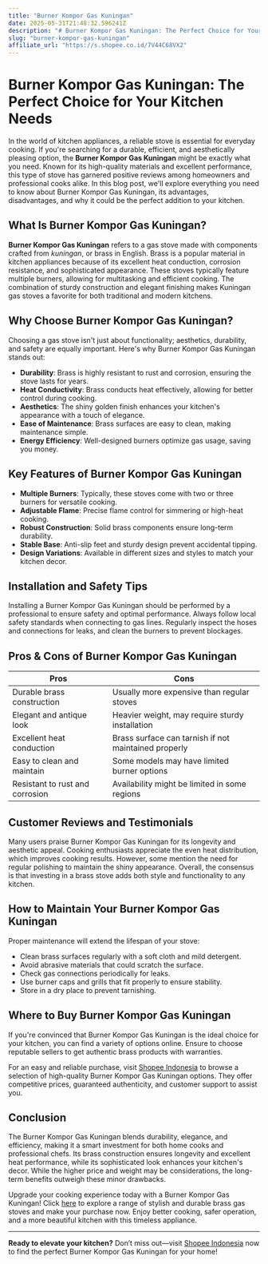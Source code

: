 ```yaml
---
title: "Burner Kompor Gas Kuningan"
date: 2025-05-31T21:48:32.596241Z
description: "# Burner Kompor Gas Kuningan: The Perfect Choice for Your Kitchen Needs..."
slug: "burner-kompor-gas-kuningan"
affiliate_url: "https://s.shopee.co.id/7V44C68VX2"
---
```

# Burner Kompor Gas Kuningan: The Perfect Choice for Your Kitchen Needs

In the world of kitchen appliances, a reliable stove is essential for everyday cooking. If you're searching for a durable, efficient, and aesthetically pleasing option, the **Burner Kompor Gas Kuningan** might be exactly what you need. Known for its high-quality materials and excellent performance, this type of stove has garnered positive reviews among homeowners and professional cooks alike. In this blog post, we'll explore everything you need to know about Burner Kompor Gas Kuningan, its advantages, disadvantages, and why it could be the perfect addition to your kitchen.

## What Is Burner Kompor Gas Kuningan?

**Burner Kompor Gas Kuningan** refers to a gas stove made with components crafted from *kuningan*, or brass in English. Brass is a popular material in kitchen appliances because of its excellent heat conduction, corrosion resistance, and sophisticated appearance. These stoves typically feature multiple burners, allowing for multitasking and efficient cooking. The combination of sturdy construction and elegant finishing makes Kuningan gas stoves a favorite for both traditional and modern kitchens.

## Why Choose Burner Kompor Gas Kuningan?

Choosing a gas stove isn't just about functionality; aesthetics, durability, and safety are equally important. Here's why Burner Kompor Gas Kuningan stands out:

- **Durability**: Brass is highly resistant to rust and corrosion, ensuring the stove lasts for years.
- **Heat Conductivity**: Brass conducts heat effectively, allowing for better control during cooking.
- **Aesthetics**: The shiny golden finish enhances your kitchen's appearance with a touch of elegance.
- **Ease of Maintenance**: Brass surfaces are easy to clean, making maintenance simple.
- **Energy Efficiency**: Well-designed burners optimize gas usage, saving you money.

## Key Features of Burner Kompor Gas Kuningan

- **Multiple Burners**: Typically, these stoves come with two or three burners for versatile cooking.
- **Adjustable Flame**: Precise flame control for simmering or high-heat cooking.
- **Robust Construction**: Solid brass components ensure long-term durability.
- **Stable Base**: Anti-slip feet and sturdy design prevent accidental tipping.
- **Design Variations**: Available in different sizes and styles to match your kitchen decor.

## Installation and Safety Tips

Installing a Burner Kompor Gas Kuningan should be performed by a professional to ensure safety and optimal performance. Always follow local safety standards when connecting to gas lines. Regularly inspect the hoses and connections for leaks, and clean the burners to prevent blockages.

## Pros & Cons of Burner Kompor Gas Kuningan

| **Pros**                      | **Cons**                            |
|------------------------------|-----------------------------------|
| Durable brass construction   | Usually more expensive than regular stoves |
| Elegant and antique look     | Heavier weight, may require sturdy installation |
| Excellent heat conduction    | Brass surface can tarnish if not maintained properly |
| Easy to clean and maintain   | Some models may have limited burner options |
| Resistant to rust and corrosion | Availability might be limited in some regions |

## Customer Reviews and Testimonials

Many users praise Burner Kompor Gas Kuningan for its longevity and aesthetic appeal. Cooking enthusiasts appreciate the even heat distribution, which improves cooking results. However, some mention the need for regular polishing to maintain the shiny appearance. Overall, the consensus is that investing in a brass stove adds both style and functionality to any kitchen.

## How to Maintain Your Burner Kompor Gas Kuningan

Proper maintenance will extend the lifespan of your stove:

- Clean brass surfaces regularly with a soft cloth and mild detergent.
- Avoid abrasive materials that could scratch the surface.
- Check gas connections periodically for leaks.
- Use burner caps and grills that fit properly to ensure stability.
- Store in a dry place to prevent tarnishing.

## Where to Buy Burner Kompor Gas Kuningan

If you're convinced that Burner Kompor Gas Kuningan is the ideal choice for your kitchen, you can find a variety of options online. Ensure to choose reputable sellers to get authentic brass products with warranties. 

For an easy and reliable purchase, visit [Shopee Indonesia](https://s.shopee.co.id/7V44C68VX2) to browse a selection of high-quality Burner Kompor Gas Kuningan options. They offer competitive prices, guaranteed authenticity, and customer support to assist you.

## Conclusion

The Burner Kompor Gas Kuningan blends durability, elegance, and efficiency, making it a smart investment for both home cooks and professional chefs. Its brass construction ensures longevity and excellent heat performance, while its sophisticated look enhances your kitchen's decor. While the higher price and weight may be considerations, the long-term benefits outweigh these minor drawbacks.

Upgrade your cooking experience today with a Burner Kompor Gas Kuningan! Click [here](https://s.shopee.co.id/7V44C68VX2) to explore a range of stylish and durable brass gas stoves and make your purchase now. Enjoy better cooking, safer operation, and a more beautiful kitchen with this timeless appliance.

---

**Ready to elevate your kitchen?** Don’t miss out—visit [Shopee Indonesia](https://s.shopee.co.id/7V44C68VX2) now to find the perfect Burner Kompor Gas Kuningan for your home!